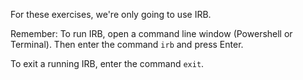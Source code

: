 For these exercises, we're only going to use IRB. 

Remember: To run IRB, open a command line window (Powershell or Terminal). Then enter the command `irb` and press Enter.

To exit a running IRB, enter the command `exit`.

